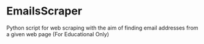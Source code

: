 # EmailsScraper
Python script for web scraping with the aim of finding email addresses from a given web page (For Educational Only)
